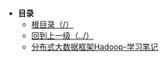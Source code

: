 * **目录**
  * [根目录（/）](/README)
  * [回到上一级（../）](/study/BigData/README)
  * [分布式大数据框架Hadoop-学习笔记](/study/BigData/Hadoop/分布式大数据框架Hadoop-学习笔记)

